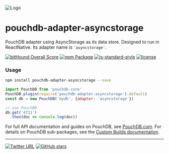 ![Logo](https://raw.githubusercontent.com/stockulus/pouchdb-react-native/master/static/pouchdb-react-native.png)

pouchdb-adapter-asyncstorage
======

PouchDB adapter using AsyncStorage as its data store. Designed to run in ReactNative. Its adapter name is `'asyncstorage'`.

[![bitHound Overall Score](https://www.bithound.io/github/stockulus/pouchdb-react-native/badges/score.svg)](https://www.bithound.io/github/stockulus/pouchdb-react-native) [![npm Package](https://img.shields.io/npm/dm/pouchdb-adapter-asyncstorage.svg)](https://www.npmjs.com/package/pouchdb-adapter-asyncstorage) [![js-standard-style](https://img.shields.io/badge/code%20style-standard-brightgreen.svg)](http://standardjs.com/) [![license](https://img.shields.io/npm/l/pouchdb-adapter-asyncstorage.svg?maxAge=2592000)](https://opensource.org/licenses/MIT)

### Usage

```bash
npm install pouchdb-adapter-asyncstorage --save
```

```js
import PouchDB from 'pouchdb-core'
PouchDB.plugin(require('pouchdb-adapter-asyncstorage').default)
const db = new PouchDB('mydb', {adapter: 'asyncstorage'})

// use PouchDB
db.get('4711')
  .then(doc => console.log(doc))

```

For full API documentation and guides on PouchDB, see [PouchDB.com](http://pouchdb.com/). For details on PouchDB sub-packages, see the [Custom Builds documentation](http://pouchdb.com/custom.html).

---
[![Twitter URL](https://img.shields.io/twitter/url/http/shields.io.svg?style=social&maxAge=2592000)](https://twitter.com/stockulus) [![GitHub stars](https://img.shields.io/github/stars/stockulus/pouchdb-react-native.svg?style=social&label=Star)](https://github.com/stockulus/pouchdb-react-native)
